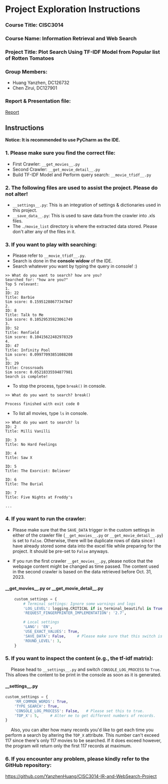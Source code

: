 # Project Exploration Instructions
### Course Title: CISC3014 
### Course Name: Information Retrieval and Web Search
### Project Title: Plot Search Using TF-IDF Model from Popular list of Rotten Tomatoes

### Group Members:
- Huang Yanzhen, DC126732
- Chen Zirui, DC127901

### Report & Presentation file:
[Report](Report%20and%20Presentation/CISC3014_Project_PDF.pdf)

## Instructions
**Notice: It is recommended to use PyCharm as the IDE.**
### 1. Please make sure you find the correct file:
- First Crawler: ``__get_movies__.py``
- Second Crawler: ``__get_movie_detail__.py``
- Build TF-IDF Model and Perform query search: ``__movie_tfidf__.py``

### 2. The following files are used to assist the project. **Please do not alter!**
- ``__settings__.py``: This is an integration of settings & dictionaries used in this project.
- ``__save_data__.py``: This is used to save data from the crawler into .xls files.
- The ``./movie_list`` directory is where the extracted data stored. Please don't alter any of the files in it.

### 3. If you want to play with searching:
- Please refer to ``__movie_tfidf__.py``.
- Search is done in the **console widow** of the IDE.
- Search whatever you want by typing the query in console! :)
```console
>> What do you want to search? how are you?
Searched for: "how are you?"
Top 5 relevant:
1.
ID: 22
Title: Barbie
Sim score: 0.15951288677347847
2.
ID: 8
Title: Talk to Me
Sim score: 0.10529535923061749
3.
ID: 52
Title: Renfield
Sim score: 0.10415622482978329
4.
ID: 47
Title: Infinity Pool
Sim score: 0.09977093851088208
5.
ID: 29
Title: Crossroads
Sim score: 0.05218335594877981
Search is complete!
```
- To stop the process, type ``break()`` in console.
```console
>> What do you want to search? break()

Process finished with exit code 0
```
- To list all movies, type ``ls`` in console.
```console
>> What do you want to search? ls
ID: 2
Title: Milli Vanilli

ID: 3
Title: No Hard Feelings

ID: 4
Title: Saw X

ID: 5
Title: The Exorcist: Believer

ID: 6
Title: The Burial

ID: 7
Title: Five Nights at Freddy's

...
```

### 4. If you want to run the crawler:
- Please make sure that the ``SAVE_DATA`` trigger in the custom settings in either of the crawler file 
(``__get_movies__.py`` or ``__get_movie_detail__.py``)
is set to ``False``. Otherwise, there will be duplicate rows of data since I have already stored some data into the excel file while preparing 
for the project. It should be pre-set to ``False`` anyways.


- If you run the first crawler ``__get_movies__.py``, please notice that the webpage content might be changed as time passed. The content 
used in the second crawler is based on the data retrieved before Oct. 31, 2023.

#### \_\_get_movies__.py or \_\_get_movie_detail__.py
```python
    custom_settings = {
        # Terminal settings: Ignore some warnings and logs
        'LOG_LEVEL': logging.CRITICAL if is_terminal_beautiful is True else logging.ERROR,
        'REQUEST_FINGERPRINTER_IMPLEMENTATION': '2.7',

        # Local settings
        'LANG': 'EN',
        'USE_EXACT_VALUES': True,
        'SAVE_DATA': False,     # Please make sure that this switch is False!
        'ROUND_LEVEL': 3,
    }
```

### 5. If you want to inspect the content (e.g., the tf-idf matrix):
&emsp; Please head to ``__settings__.py`` and switch ``CONSOLE_LOG_PROCESS`` to ``True``. This allows the content to be
print in the console as soon as it is generated.
#### \_\_settings\_\_.py
```python
custom_settings = {
    'RM_COMMON_WORDS': True,
    'TYPE_SEARCH': True,
    'CONSOLE_LOG_PROCESS': False,   # Please set this to true.
    'TOP_X': 5,     # Alter me to get different numbers of records.
}
```
&emsp; Also, you can alter how many records you'd like to get each time you perform a search by altering the ``TOP_X`` attribute.
This number can't exceed 117 since there's only 117 movies to be searched. If it does exceed however, the program will return only the 
first 117 records at maximum.

### 6. If you encounter any problem, please kindly refer to the GitHub repository:
https://github.com/YanzhenHuang/CISC3014-IR-and-WebSearch-Project
